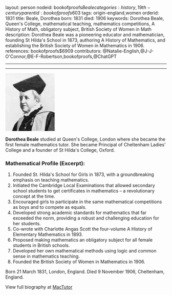 layout: person
nodeid: bookofproofs$Beale
categories: history,19th-century
parentid: bookofproofs$603
tags: origin-england,women
orderid: 1831
title: Beale, Dorothea
born: 1831
died: 1906
keywords: Dorothea Beale, Queen's College, mathematical teaching, mathematics competitions, A History of Math, obligatory subject, British Society of Women in Math
description: Dorothea Beale was a pioneering educator and mathematician, founding St Hilda's School in 1873, authoring A History of Mathematics, and establishing the British Society of Women in Mathematics in 1906.
references: bookofproofs$6909
contributors: @Natalie-English,@J-J-O'Connor,@E-F-Robertson,bookofproofs,@ChatGPT

---



---

![Beale.jpg](https://github.com/bookofproofs/bookofproofs.github.io/blob/main/_sources/_assets/images/portraits/Beale.jpg?raw=true)

**Dorothea Beale** studied at Queen's College, London where she became the first female mathematics tutor. She became Principal of Cheltenham Ladies' College and a founder of St Hilda's College, Oxford.

### Mathematical Profile (Excerpt):
1. Founded St. Hilda's School for Girls in 1873, with a groundbreaking emphasis on teaching mathematics. 
2. Initiated the Cambridge Local Examinations that allowed secondary school students to get certificates in mathematics – a revolutionary concept at the time. 
3. Encouraged girls to participate in the same mathematical competitions as boys and to compete as equals. 
4. Developed strong academic standards for mathematics that far exceeded the norm, providing a robust and challenging education for her students. 
5. Co-wrote with Charlotte Angas Scott the four-volume A History of Elementary Mathematics in 1893. 
6. Proposed making mathematics an obligatory subject for all female students in British schools. 
7. Developed her own mathematical methods using logic and common sense in mathematics teaching.
8. Founded the British Society of Women in Mathematics in 1906.

Born 21 March 1831, London, England. Died 9 November 1906, Cheltenham, England.

View full biography at [MacTutor](https://mathshistory.st-andrews.ac.uk/Biographies/Beale/)

